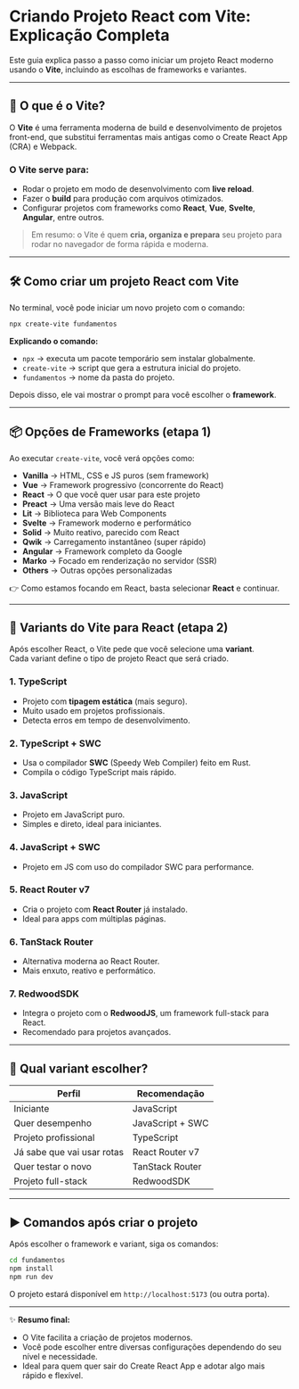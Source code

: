 # Criando Projeto React com Vite: Explicação Completa

Este guia explica passo a passo como iniciar um projeto React moderno usando o **Vite**, incluindo as escolhas de frameworks e variantes.

---

## 🚀 O que é o Vite?

O **Vite** é uma ferramenta moderna de build e desenvolvimento de projetos front-end, que substitui ferramentas mais antigas como o Create React App (CRA) e Webpack.

### O Vite serve para:
- Rodar o projeto em modo de desenvolvimento com **live reload**.
- Fazer o **build** para produção com arquivos otimizados.
- Configurar projetos com frameworks como **React**, **Vue**, **Svelte**, **Angular**, entre outros.

> Em resumo: o Vite é quem **cria, organiza e prepara** seu projeto para rodar no navegador de forma rápida e moderna.

---

## 🛠️ Como criar um projeto React com Vite

No terminal, você pode iniciar um novo projeto com o comando:

```bash
npx create-vite fundamentos
```

**Explicando o comando:**
- `npx` → executa um pacote temporário sem instalar globalmente.
- `create-vite` → script que gera a estrutura inicial do projeto.
- `fundamentos` → nome da pasta do projeto.

Depois disso, ele vai mostrar o prompt para você escolher o **framework**.

---

## 📦 Opções de Frameworks (etapa 1)

Ao executar `create-vite`, você verá opções como:

- **Vanilla** → HTML, CSS e JS puros (sem framework)
- **Vue** → Framework progressivo (concorrente do React)
- **React** → O que você quer usar para este projeto
- **Preact** → Uma versão mais leve do React
- **Lit** → Biblioteca para Web Components
- **Svelte** → Framework moderno e performático
- **Solid** → Muito reativo, parecido com React
- **Qwik** → Carregamento instantâneo (super rápido)
- **Angular** → Framework completo da Google
- **Marko** → Focado em renderização no servidor (SSR)
- **Others** → Outras opções personalizadas

👉 Como estamos focando em React, basta selecionar **React** e continuar.

---

## 🔄 Variants do Vite para React (etapa 2)

Após escolher React, o Vite pede que você selecione uma **variant**.  
Cada variant define o tipo de projeto React que será criado.

### 1. TypeScript
- Projeto com **tipagem estática** (mais seguro).
- Muito usado em projetos profissionais.
- Detecta erros em tempo de desenvolvimento.

### 2. TypeScript + SWC
- Usa o compilador **SWC** (Speedy Web Compiler) feito em Rust.
- Compila o código TypeScript mais rápido.

### 3. JavaScript
- Projeto em JavaScript puro.
- Simples e direto, ideal para iniciantes.

### 4. JavaScript + SWC
- Projeto em JS com uso do compilador SWC para performance.

### 5. React Router v7
- Cria o projeto com **React Router** já instalado.
- Ideal para apps com múltiplas páginas.

### 6. TanStack Router
- Alternativa moderna ao React Router.
- Mais enxuto, reativo e performático.

### 7. RedwoodSDK
- Integra o projeto com o **RedwoodJS**, um framework full-stack para React.
- Recomendado para projetos avançados.

---

## 🧠 Qual variant escolher?

| Perfil | Recomendação |
|-------|--------------|
| Iniciante | JavaScript |
| Quer desempenho | JavaScript + SWC |
| Projeto profissional | TypeScript |
| Já sabe que vai usar rotas | React Router v7 |
| Quer testar o novo | TanStack Router |
| Projeto full-stack | RedwoodSDK |

---

## ▶️ Comandos após criar o projeto

Após escolher o framework e variant, siga os comandos:

```bash
cd fundamentos
npm install
npm run dev
```

O projeto estará disponível em `http://localhost:5173` (ou outra porta).

---

✨ **Resumo final:**
- O Vite facilita a criação de projetos modernos.
- Você pode escolher entre diversas configurações dependendo do seu nível e necessidade.
- Ideal para quem quer sair do Create React App e adotar algo mais rápido e flexível.

